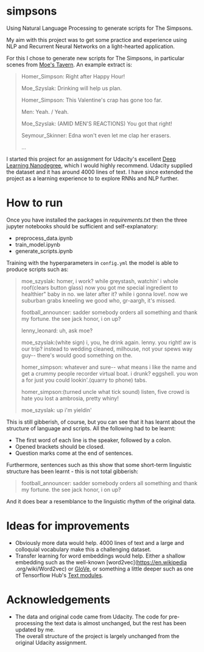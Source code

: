 # simpsons
Using Natural Language Processing to generate scripts for The Simpsons.

My aim with this project was to get some practice and experience using NLP 
and Recurrent Neural Networks on a light-hearted application.

For this I chose to generate new scripts for The Simpsons, in particular 
scenes from [Moe's Tavern](https://simpsonswiki.com/wiki/Moe's_Tavern). An 
example extract is:
> Homer_Simpson: Right after Happy Hour!
>
> Moe_Szyslak: Drinking will help us plan.
>
> Homer_Simpson: This Valentine's crap has gone too far.
>
> Men: Yeah. / Yeah.
>
> Moe_Szyslak: (AMID MEN'S REACTIONS) You got that right!
>
> Seymour_Skinner: Edna won't even let me clap her erasers.
>
> ...

I started this project for an assignment for Udacity's excellent [Deep 
Learning Nanodegree](https://www.udacity.com/course/deep-learning-nanodegree--nd101),
 which I would highly recommend.  Udacity supplied the dataset and it has 
 around 4000 lines of text.  I have since extended the project as a learning
  experience to to explore RNNs and NLP further.
 
# How to run
Once you have installed the packages in _requirements.txt_ then the three 
jupyter notebooks should be sufficient and self-explanatory:
- preprocess_data.ipynb
- train_model.ipynb
- generate_scripts.ipynb

Training with the hyperparameters in `config.yml` the model is able to 
produce scripts such as:

> moe_szyslak: homer, i work? while greystash, watchin' i whole roof(clears 
button glass) now you got me special ingredient to healthier" baby in no.
we later after it? while i gonna love!. now we suburban grabs kneeling we 
good who, gr-aargh, it's missed.
>
>football_announcer: sadder somebody orders all something and thank my 
fortune. the see jack honor, i on up?
>
>lenny_leonard: uh, ask moe?
>
>moe_szyslak:(white sign) i, you, he drink again. lenny. you right! aw is our
 trip? instead to wedding cleaned, milhouse, not your spews way guy-- 
 there's would good something on the.
>
>homer_simpson: whatever and sure-- what means i like the name and get a 
crummy people recorder virtual boat. i drunk?
eggshell. you won a for just you could lookin'.(quarry to phone) tabs.
>
>homer_simpson:(turned uncle what tick sound) listen, five crowd is hate you 
lost a ambrosia, pretty whiny!
>
>moe_szyslak: up i'm yieldin'

This is still gibberish, of course, but you can see that it has learnt about
 the structure of language and scripts.  All the following had to be 
 learnt:
 - The first word of each line is the speaker, followed by a colon.
 - Opened brackets should be closed.
 - Question marks come at the end of sentences.
 
 Furthermore, sentences such as this show that some short-term linguistic 
 structure has been learnt - this is not total gibberish:
 >football_announcer: sadder somebody orders all something and thank my 
fortune. the see jack honor, i on up?

And it does bear a resemblance to the linguistic rhythm of the original 
data.

# Ideas for improvements
- Obviously more data would help.  4000 lines of text and a large and 
colloquial vocabulary make this a challenging dataset.
- Transfer learning for word embeddings would help.  Either a shallow 
embedding such as the well-known [word2vec](https://en.wikipedia
.org/wiki/Word2vec) or [GloVe](https://nlp.stanford.edu/projects/glove/), or
 something a little deeper such as one of Tensorflow Hub's [Text modules](https://www.tensorflow.org/hub/modules/text).



# Acknowledgements
- The data and original code came from Udacity.  The code for pre-processing
 the text data is almost unchanged, but the rest has been updated by me.  
 The overall structure of the project is largely unchanged from the original
  Udacity assignment.
